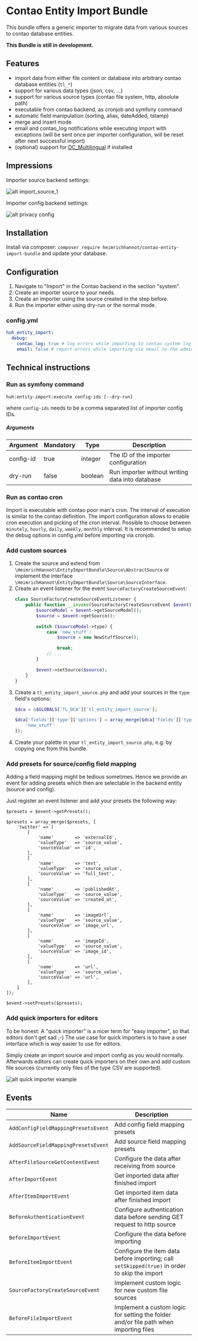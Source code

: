 # Contao Entity Import Bundle

This bundle offers a generic importer to migrate data from various sources to contao database entities.

**This Bundle is still in development.**

## Features

- import data from either file content or database into arbitrary contao database entities (`tl_*`)
- support for various data types (json, csv, ...)
- support for various source types (contao file system, http, absolute path)
- executable from contao backend, as cronjob and symfony command
- automatic field manipulation (sorting, alias, dateAdded, tstamp)
- merge and insert mode
- email and contao_log notifications while executing import with exceptions (will be sent once per importer 
configuration, will be reset after next successful import)
- (optional) support for [DC_Multilingual](https://github.com/terminal42/contao-DC_Multilingual) if installed

## Impressions

Importer source backend settings:

![alt import_source_1](./docs/img/importer_source.png)

Importer config backend settings:

![alt privacy config](./docs/img/importer_config.png)

## Installation

Install via composer: `composer require heimrichhannot/contao-entity-import-bundle` and update your database.

## Configuration

1. Navigate to "Import" in the Contao backend in the section "system".
1. Create an importer source to your needs.
1. Create an importer using the source created in the step before.
1. Run the importer either using dry-run or the normal mode.

### config.yml

```yaml
huh_entity_import:
  debug:
    contao_log: true # log errors while importing to contao system log
    email: false # report errors while importing via email to the admin email defined in the contao settings
```

## Technical instructions

### Run as symfony command

`huh:entity-import:execute config-ids [--dry-run]`

where `config-ids` needs to be a comma separated list of importer config IDs.

##### Arguments
Argument | Mandatory | Type | Description
--------|--------|-------|---
config-id | true | integer |The ID of the importer configuration
dry-run | false | boolean |Run importer without writing data into database

### Run as contao cron

Import is executable with contao poor man's cron. The interval of execution is similar to the contao definition.
The import configuration allows to enable cron execution and picking of the cron interval.
Possible to choose between `minutely`, `hourly`, `daily`, `weekly`, `monthly` interval. It is recommended to setup
the debug options in config.yml before importing via cronjob.

### Add custom sources

1. Create the source and extend from `\HeimrichHannot\EntityImportBundle\Source\AbstractSource` or implement the
   interface `\HeimrichHannot\EntityImportBundle\Source\SourceInterface`.
1. Create an event listener for the event `SourceFactoryCreateSourceEvent`:
   ```php
   class SourceFactoryCreateSourceEventListener {
       public function __invoke(SourceFactoryCreateSourceEvent $event) {
           $sourceModel = $event->getSourceModel();
           $source = $event->getSource();
   
           switch ($sourceModel->type) {
               case 'new_stuff':
                   $source = new NewStuffSource();
   
                   break;
               // ...
           }
   
           $event->setSource($source);
       }
   }
   ```
1. Create a `tl_entity_import_source.php` and add your sources in the `type` field's options:
   ```php
   $dca = &$GLOBALS['TL_DCA']['tl_entity_import_source'];
   
   $dca['fields']['type']['options'] = array_merge($dca['fields']['type']['options'], [
       'new_stuff'
   ]);
   ```
1. Create your palette in your `tl_entity_import_source.php`, e.g. by copying one from this bundle.

### Add presets for source/config field mapping

Adding a field mapping might be tedious sometimes. Hence we provide an event for adding presets which then are selectable in the backend entity (source and config).

Just register an event listener and add your presets the following way:

```
$presets = $event->getPresets();

$presets = array_merge($presets, [
    'twitter' => [
        [
            'name'        => 'externalId',
            'valueType'   => 'source_value',
            'sourceValue' => 'id',
        ],
        [
            'name'        => 'text',
            'valueType'   => 'source_value',
            'sourceValue' => 'full_text',
        ],
        [
            'name'        => 'publishedAt',
            'valueType'   => 'source_value',
            'sourceValue' => 'created_at',
        ],
        [
            'name'        => 'imageUrl',
            'valueType'   => 'source_value',
            'sourceValue' => 'image_url',
        ],
        [
            'name'        => 'imageId',
            'valueType'   => 'source_value',
            'sourceValue' => 'image_id',
        ],
        [
            'name'        => 'url',
            'valueType'   => 'source_value',
            'sourceValue' => 'url',
        ],
    ]
]);

$event->setPresets($presets);
```

### Add quick importers for editors

To be honest: A "quick importer" is a nicer term for "easy importer", so that editors don't get sad ;-) The use case for quick importers
is to have a user interface which is *way* easier to use for editors.

Simply create an import source and import config as you would normally. Afterwards editors can create quick importers on their own
and add custom file sources (currently only files of the type CSV are supported).

![alt quick importer example](./docs/img/quick_importer.png)

## Events

Name | Description
-----|------------
`AddConfigFieldMappingPresetsEvent` | Add config field mapping presets
`AddSourceFieldMappingPresetsEvent` | Add source field mapping presets
`AfterFileSourceGetContentEvent` | Configure the data after receiving from source
`AfterImportEvent` | Get imported data after finished import
`AfterItemImportEvent` | Get imported item data after finished import
`BeforeAuthenticationEvent` | Configure authentication data before sending GET request to http source
`BeforeImportEvent` | Configure the data before importing
`BeforeItemImportEvent` | Configure the item data before importing; call `setSkipped(true)` in order to skip the import
`SourceFactoryCreateSourceEvent` | Implement custom logic for new custom file sources
`BeforeFileImportEvent` | Implement a custom logic for setting the folder and/or file path when importing files
